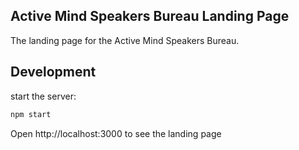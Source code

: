 Active Mind Speakers Bureau Landing Page
----------------------------------------

The landing page for the Active Mind Speakers Bureau.

Development
------------------
start the server:
```sh
npm start
```

Open http://localhost:3000 to see the landing page
